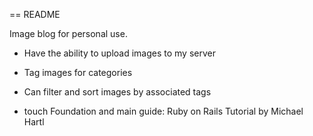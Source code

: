 == README

Image blog for personal use.

* Have the ability to upload images to my server

* Tag images for categories

* Can filter and sort images by associated tags

* touch
Foundation and main guide: Ruby on Rails Tutorial by Michael Hartl
